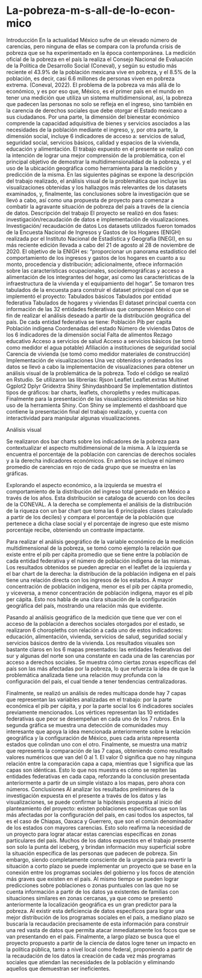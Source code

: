# La-pobreza-m-s-all-de-lo-econ-mico

Introducción
En la actualidad México sufre de un elevado número de carencias, pero ninguna de ellas se compara con la profunda crisis de pobreza que se ha experimentado en la época contemporánea. La medición oficial de la pobreza en el país la realiza el Consejo Nacional de Evaluación de la Política de Desarrollo Social (Coneval), y según su estudio más reciente el 43.9% de la población mexicana vive en pobreza, y el 8.5% de la población, es decir, casi 6.6 millones de personas viven en pobreza extrema.  (Coneval, 2022). El problema de la pobreza va más allá de lo económico, y es por eso que, México, es el primer país en el mundo en tener una medición que utiliza un sistema multidimensional, así, la pobreza que padecen las personas no solo se refleja en el ingreso, sino también en la carencia de derechos sociales que debe otorgar el Estado mexicano a sus ciudadanos. Por una parte, la dimensión del bienestar económico comprende la capacidad adquisitiva de bienes y servicios asociados a las necesidades de la población mediante el ingreso, y, por otra parte, la dimensión social, incluye 6 indicadores de acceso a: servicios de salud, seguridad social, servicios básicos, calidad y espacios de la vivienda, educación y alimentación. 
El trabajo expuesto en el presente se realizó con la intención de lograr una mejor comprensión de la problemática, con el principal objetivo de demostrar la multidimensionalidad de la pobreza, y el uso de la ubicación geográfica como herramienta para la medición y predicción de la misma. En las siguientes páginas se expone la descripción del trabajo realizado, el análisis visual de la problemática que incluye las visualizaciones obtenidas y los hallazgos más relevantes de los datasets examinados, y, finalmente, las conclusiones sobre la investigación que se llevó a cabo, así como una propuesta de proyecto para comenzar a combatir la agravante situación de pobreza del país a través de la ciencia de datos.
Descripción del trabajo
El proyecto se realizó en dos fases: investigación/recaudación de datos e implementación de visualizaciones.
Investigación/ recaudación de datos
Los datasets utilizados fueron tomados de la Encuesta Nacional de Ingresos y Gastos de los Hogares (ENIGH) realizada por el Instituto Nacional de Estadística y Geografía (INEGI), en su más reciente edición llevada a cabo del 21 de agosto al 28 de noviembre de 2020. El objetivo de la ENIGH es:  “proporcionar un panorama estadístico del comportamiento de los ingresos y gastos de los hogares en cuanto a su monto, procedencia y distribución; adicionalmente, ofrece información sobre las características ocupacionales, sociodemográficas y acceso a alimentación de los integrantes del hogar, así como las características de la infraestructura de la vivienda y el equipamiento del hogar”. 
Se tomaron tres tabulados de la encuesta para construir el dataset principal con el que se implementó el proyecto:
Tabulados básicos
Tabulados por entidad federativa
Tabulados de hogares y viviendas
El dataset principal cuenta con información de las 32 entidades federativas que componen México con el fin de realizar el análisis deseado a partir de la distribución geográfica del país. De cada entidad federativa se tiene:
Población
Pib per capita
Población indígena
Coordenadas del estado
Número de viviendas
Datos de los 6 indicadores de la dimensión social
Falta de alimentos
Rezago educativo
Acceso a servicios de salud
Acceso a servicios básicos (se tomó como medidor el agua potable)
Afiliación a instituciones de seguridad social
Carencia de vivienda (se tomó como medidor materiales de construcción)
Implementación de visualizaciones
Una vez obtenidos y ordenados los datos se llevó a cabo la implementación de visualizaciones para obtener un análisis visual de la problemática de la pobreza. Todo el código se realizó en Rstudio. Se utilizaron las librerías:
Rjson
Leaflet
Leaflet.extras
Multinet
Ggplot2
Dplyr
Gridextra
Shiny
Shinydashboard
Se implementation distintos tipos de gráficos: bar charts, leaflets, choropleths y redes multicapas. Finalmente para la presentación de las visualizaciones obtenidas se hizo uso de la herramienta Shiny. Con Shiny se implementó el dashboard que contiene la presentación final del trabajo realizado, y cuenta con interactividad para manipular algunas visualizaciones.

Análisis visual

Se realizaron dos bar charts sobre los indicadores de la pobreza para contextualizar el  aspecto multidimensional de la misma. A la izquierda se encuentra el porcentaje de la población con carencias de derechos sociales y a la derecha indicadores económicos. En ambos se incluye el número promedio de carencias en rojo de cada grupo que se muestra en las gráficas. 

Explorando el aspecto económico, a la izquierda se muestra el comportamiento de la distribución del ingreso total generado en México a través de los años. Esta distribución se cataloga de acuerdo con los deciles de la CONEVAL. A la derecha se complementa el análisis de la distribución de la riqueza con un bar chart que toma las 6 principales clases (calculado a partir de los deciles) y compara el porcentaje de la población que pertenece a dicha clase social y el porcentaje de ingreso que este mismo porcentaje recibe, obteniendo un contraste impactante.

Para realizar el análisis geográfico de la variable económico de la medición multidimensional de la pobreza, se tomó como ejemplo la relación que existe entre el pib per cápita promedio que se tiene entre la población de cada entidad federativa y el número de población indigena de las mismas. Los resultados obtenidos se pueden apreciar en el leaflet de la izquierda y el bar chart de la derecha: la distribución de la población indigena en el país tiene una relación directa con los ingresos de los estados. A mayor concentración de población indigena, menor es el pib per cápita promedio, y viceversa, a menor concentración de población indigena, mayor es el pib per cápita. Esto nos habla de una clara situación de la configuración geográfica del país, mostrando una relación más que evidente.



Pasando al análisis geográfico de la medición que tiene que ver con el acceso de la población a derechos sociales otorgados por el estado, se realizaron 6 choropleths con relación a cada uno de estos indicadores: educación, alimentación, vivienda, servicios de salud, seguridad social y servicios básicos dentro de la vivienda. Los resultados visuales son bastante claros en los 6 mapas presentados: las entidades federativas del sur y algunas del norte son una constante en cada una de las carencias por acceso a derechos sociales. Se muestra cómo ciertas zonas específicas del país son las más afectadas por la pobreza, lo que refuerza la idea de que la problemática analizada tiene una relación muy profunda con la configuración del país, el cual tiende a tener tendencias centralizadoras.



Finalmente, se realizó un análisis de redes multicapa donde hay 7 capas que representan las variables analizadas en el trabajo: por la parte económica el pib per cápita, y por la parte social los 6 indicadores sociales previamente mencionados. Los vértices representan las 10 entidades federativas que peor se desempeñan en cada uno de los 7 rubros. En la segunda gráfica se muestra una detección de comunidades muy interesante que apoya la idea mencionada anteriormente sobre la relación geográfica y la configuración de México, pues cada arista representa estados que colindan uno con el otro. Finalmente, se muestra una matriz que representa la comparación de las 7 capas, obteniendo como resultado valores numéricos que van del 0 al 1. El valor 0 significa que no hay ninguna relación entre la comparación capa a capa, mientras que 1 significa que las capas son idénticas. Esto lo que nos muestra es cómo se repiten las entidades federativas en cada capa, reforzando la conclusión presentada anteriormente  a partir de un simple vistazo a los mapas, pero ahora con números.
Conclusiones
Al analizar los resultados preliminares de la investigación expuesta en el presente a través de los datos y las visualizaciones, se puede confirmar la hipótesis propuesta al inicio del planteamiento del proyecto: existen poblaciones específicas que son las más afectadas por la configuración del país, en casi todos los aspectos, tal es el caso de Chiapas, Oaxaca y Guerrero, que son el común denominador de los estados con mayores carencias. Esto solo reafirma la necesidad de un proyecto para lograr atacar estas carencias específicas en zonas particulares del país. 
Muchos de los datos expuestos en el trabajo presente son solo la punta del iceberg, y brindan información muy superficial sobre la situación específica de las personas que padecen de pobreza. Sin embargo, siendo completamente consciente de la urgencia para revertir la situación a corto plazo se puede implementar un proyecto que se base en la conexión entre los programas sociales del gobierno y los focos de atención más graves que existen en el país. Al mismo tiempo se pueden lograr predicciones sobre poblaciones o zonas puntuales con las que no se cuenta información a partir de los datos ya existentes de familias con situaciones similares en zonas cercanas, ya que como se presentó anteriormente la localización geográfica es un gran predictor para la pobreza.
Al existir esta deficiencia de datos específicos para lograr una mejor distribución de los programas sociales en el país, a mediano plazo se buscaría la recaudación precisamente de esta información para construir una red vasta de datos que permita atacar inmediatamente los focos que se van presentando en el país.
Finalmente, a largo plazo se busca que el proyecto propuesto a partir de la ciencia de datos logre tener un impacto en la política pública, tanto a nivel local como federal, proponiendo a partir de la recaudación de los datos la creación de cada vez más programas sociales que atiendan las necesidades de la población y eliminando aquellos que demuestran ser ineficientes.
